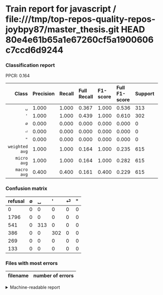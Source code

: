 # Train report for javascript / file:///tmp/top-repos-quality-repos-joybpy87/master_thesis.git HEAD 80e4e61b65a1e67260cf5a1900606c7ccd6d9244

### Classification report

PPCR: 0.164

| Class | Precision | Recall | Full Recall | F1-score | Full F1-score | Support | Full Support | PPCR |
|------:|:----------|:-------|:------------|:---------|:---------|:--------|:-------------|:-----|
| `␣` | 1.000| 1.000| 0.367| 1.000| 0.536| 313| 854| 0.367 |
| `'` | 1.000| 1.000| 0.439| 1.000| 0.610| 302| 688| 0.439 |
| `∅` | 0.000| 0.000| 0.000| 0.000| 0.000| 0| 1796| 0.000 |
| `⏎` | 0.000| 0.000| 0.000| 0.000| 0.000| 0| 269| 0.000 |
| `"` | 0.000| 0.000| 0.000| 0.000| 0.000| 0| 133| 0.000 |
| `weighted avg` | 1.000| 1.000| 0.164| 1.000| 0.235| 615| 3740| 0.164 |
| `micro avg` | 1.000| 1.000| 0.164| 1.000| 0.282| 615| 3740| 0.164 |
| `macro avg` | 0.400| 0.400| 0.161| 0.400| 0.229| 615| 3740| 0.164 |

### Confusion matrix

|refusal|  ∅| ␣| '| ⏎| "| 
|:---|:---|:---|:---|:---|:---|
|0 |0 |0 |0 |0 |0 |
|1796 |0 |0 |0 |0 |0 |
|541 |0 |313 |0 |0 |0 |
|386 |0 |0 |302 |0 |0 |
|269 |0 |0 |0 |0 |0 |
|133 |0 |0 |0 |0 |0 |

### Files with most errors

| filename | number of errors|
|:----:|:-----|

<details>
    <summary>Machine-readable report</summary>
```json
{
  "cl_report": {"\"": {"f1-score": 0.0, "precision": 0.0, "recall": 0.0, "support": 0}, "\u0027": {"f1-score": 1.0, "precision": 1.0, "recall": 1.0, "support": 302}, "macro avg": {"f1-score": 0.4, "precision": 0.4, "recall": 0.4, "support": 615}, "micro avg": {"f1-score": 1.0, "precision": 1.0, "recall": 1.0, "support": 615}, "weighted avg": {"f1-score": 1.0, "precision": 1.0, "recall": 1.0, "support": 615}, "\u2205": {"f1-score": 0.0, "precision": 0.0, "recall": 0.0, "support": 0}, "\u23ce": {"f1-score": 0.0, "precision": 0.0, "recall": 0.0, "support": 0}, "\u2423": {"f1-score": 1.0, "precision": 1.0, "recall": 1.0, "support": 313}},
  "cl_report_full": {"\"": {"f1-score": 0.0, "precision": 0.0, "recall": 0.0, "support": 133}, "\u0027": {"f1-score": 0.61010101010101, "precision": 1.0, "recall": 0.438953488372093, "support": 688}, "macro avg": {"f1-score": 0.22930383526784553, "precision": 0.4, "recall": 0.16109280540275583, "support": 3740}, "micro avg": {"f1-score": 0.2824339839265212, "precision": 1.0, "recall": 0.16443850267379678, "support": 3740}, "weighted avg": {"f1-score": 0.2347194141489125, "precision": 0.4122994652406417, "recall": 0.16443850267379678, "support": 3740}, "\u2205": {"f1-score": 0.0, "precision": 0.0, "recall": 0.0, "support": 1796}, "\u23ce": {"f1-score": 0.0, "precision": 0.0, "recall": 0.0, "support": 269}, "\u2423": {"f1-score": 0.5364181662382177, "precision": 1.0, "recall": 0.3665105386416862, "support": 854}},
  "ppcr": 0.16443850267379678
}
```
</details>
